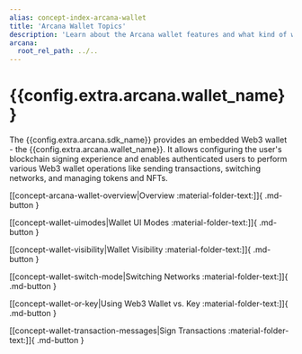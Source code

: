 ```yaml
---
alias: concept-index-arcana-wallet
title: 'Arcana Wallet Topics'
description: 'Learn about the Arcana wallet features and what kind of wallet it is, what operations are supported and more.'
arcana:
  root_rel_path: ../..
---
```


# {{config.extra.arcana.wallet_name}} 

The {{config.extra.arcana.sdk_name}} provides an embedded Web3 wallet - the {{config.extra.arcana.wallet_name}}. It allows configuring the user's blockchain signing experience and enables authenticated users to perform various Web3 wallet operations like sending transactions, switching networks, and managing tokens and NFTs.

[[concept-arcana-wallet-overview|Overview :material-folder-text:]]{ .md-button }

[[concept-wallet-uimodes|Wallet UI Modes :material-folder-text:]]{ .md-button }

[[concept-wallet-visibility|Wallet Visibility :material-folder-text:]]{ .md-button }

[[concept-wallet-switch-mode|Switching Networks :material-folder-text:]]{ .md-button }

[[concept-wallet-or-key|Using Web3 Wallet vs. Key :material-folder-text:]]{ .md-button }

[[concept-wallet-transaction-messages|Sign Transactions :material-folder-text:]]{ .md-button }